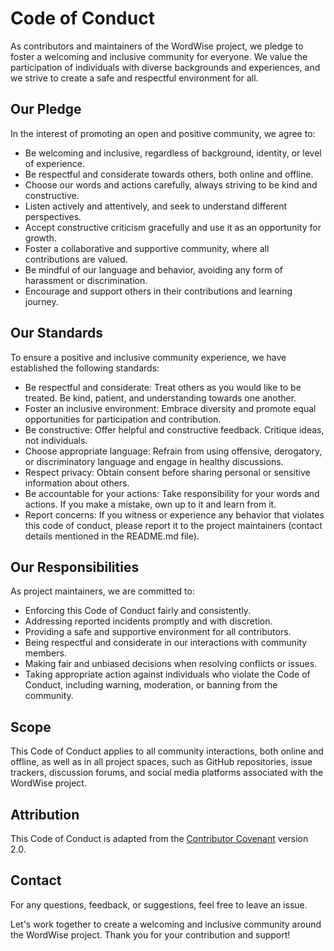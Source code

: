 # Code of Conduct

As contributors and maintainers of the WordWise project, we pledge to foster a welcoming and inclusive community for everyone. We value the participation of individuals with diverse backgrounds and experiences, and we strive to create a safe and respectful environment for all.

## Our Pledge

In the interest of promoting an open and positive community, we agree to:

- Be welcoming and inclusive, regardless of background, identity, or level of experience.
- Be respectful and considerate towards others, both online and offline.
- Choose our words and actions carefully, always striving to be kind and constructive.
- Listen actively and attentively, and seek to understand different perspectives.
- Accept constructive criticism gracefully and use it as an opportunity for growth.
- Foster a collaborative and supportive community, where all contributions are valued.
- Be mindful of our language and behavior, avoiding any form of harassment or discrimination.
- Encourage and support others in their contributions and learning journey.

## Our Standards

To ensure a positive and inclusive community experience, we have established the following standards:

- Be respectful and considerate: Treat others as you would like to be treated. Be kind, patient, and understanding towards one another.
- Foster an inclusive environment: Embrace diversity and promote equal opportunities for participation and contribution.
- Be constructive: Offer helpful and constructive feedback. Critique ideas, not individuals.
- Choose appropriate language: Refrain from using offensive, derogatory, or discriminatory language and engage in healthy discussions.
- Respect privacy: Obtain consent before sharing personal or sensitive information about others.
- Be accountable for your actions: Take responsibility for your words and actions. If you make a mistake, own up to it and learn from it.
- Report concerns: If you witness or experience any behavior that violates this code of conduct, please report it to the project maintainers (contact details mentioned in the README.md file).

## Our Responsibilities

As project maintainers, we are committed to:

- Enforcing this Code of Conduct fairly and consistently.
- Addressing reported incidents promptly and with discretion.
- Providing a safe and supportive environment for all contributors.
- Being respectful and considerate in our interactions with community members.
- Making fair and unbiased decisions when resolving conflicts or issues.
- Taking appropriate action against individuals who violate the Code of Conduct, including warning, moderation, or banning from the community.

## Scope

This Code of Conduct applies to all community interactions, both online and offline, as well as in all project spaces, such as GitHub repositories, issue trackers, discussion forums, and social media platforms associated with the WordWise project.

## Attribution

This Code of Conduct is adapted from the [Contributor Covenant](https://www.contributor-covenant.org/version/2/0/code_of_conduct.html) version 2.0.

## Contact

For any questions, feedback, or suggestions, feel free to leave an issue.

Let's work together to create a welcoming and inclusive community around the WordWise project. Thank you for your contribution and support!

